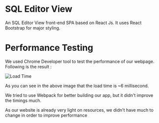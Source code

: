 # SQL Editor View

An SQL Editor View front-end SPA based on React Js. It uses React Bootstrap for major styling.

# Performance Testing

We used Chrome Developer tool to test the performance of our webpage. Following is the result :

![Load Time](https://file.io/L4kk4AfBBIEi)

As you can see in the above image that the load time is ~6 millisecond.

We tried to use Webpack for better building our app, but it didn't improve the timings much.

As our website is already very light on resources, we didn't have much to change in order to improve performance
